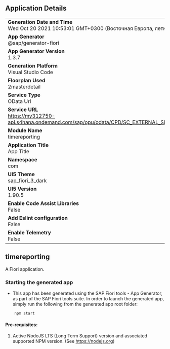 ## Application Details
|               |
| ------------- |
|**Generation Date and Time**<br>Wed Oct 20 2021 10:53:01 GMT+0300 (Восточная Европа, летнее время)|
|**App Generator**<br>@sap/generator-fiori|
|**App Generator Version**<br>1.3.7|
|**Generation Platform**<br>Visual Studio Code|
|**Floorplan Used**<br>2masterdetail|
|**Service Type**<br>OData Url|
|**Service URL**<br>https://my312750-api.s4hana.ondemand.com/sap/opu/odata/CPD/SC_EXTERNAL_SERVICES_SRV
|**Module Name**<br>timereporting|
|**Application Title**<br>App Title|
|**Namespace**<br>com|
|**UI5 Theme**<br>sap_fiori_3_dark|
|**UI5 Version**<br>1.90.5|
|**Enable Code Assist Libraries**<br>False|
|**Add Eslint configuration**<br>False|
|**Enable Telemetry**<br>False|

## timereporting

A Fiori application.

### Starting the generated app

-   This app has been generated using the SAP Fiori tools - App Generator, as part of the SAP Fiori tools suite.  In order to launch the generated app, simply run the following from the generated app root folder:

```
    npm start
```

#### Pre-requisites:

1. Active NodeJS LTS (Long Term Support) version and associated supported NPM version.  (See https://nodejs.org)


